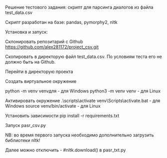 Решение тестового задания: скрипт для парсинга диалогов из файла test_data.csv

Скрипт разработан на базе: pandas, pymorphy2, nltk

Установка и запуск:

Склонировать репозитарий с Github
https://github.com/alex281172/project_csv.git

Скопировать в директорую файл test_data.csv. По условиям теста его не должно быть на Github.

Перейти в директорую проекта

Создать виртуальное окружение

python -m venv venvдля - для Windows
python3 -m venv venv - для Linux

Активировать окружение
.\\scripts\activate
venv\Scripts\activate.bat - для Windows
source venv/bin/activate - для Linux

Установить зависимости
pip install -r requirements.txt

Запуск
pasr_csv.py

NB: во время первого запуска необходимо дополнительно загрузить библиотеки nltk!

Далее можно отключить - #nltk.download() в pasr_txt.py
